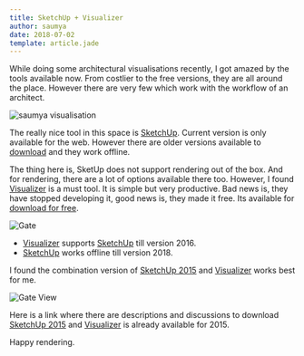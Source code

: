 ```yaml
---
title: SketchUp + Visualizer
author: saumya
date: 2018-07-02
template: article.jade
---
```


While doing some architectural visualisations recently, I got amazed by the tools available now. From costlier to the free versions, they are all around the place. However there are very few which work with the workflow of an architect.

![saumya visualisation](https://farm2.staticflickr.com/1768/28253995577_8c744d682f_z.jpg)

The really nice tool in this space is [SketchUp][2]. Current version is only available for the web. However there are older versions available to [download][3] and they work offline.

The thing here is, SketUp does not support rendering out of the box. And for rendering, there are a lot of options available there too. However, I found [Visualizer][1] is a must tool. It is simple but very productive. Bad news is, they have stopped developing it, good news is, they made it free. Its available for [download for free][1]. 

![Gate](https://farm1.staticflickr.com/923/28253990407_73e5af20fc_b.jpg)          


- [Visualizer][1] supports [SketchUp][2] till version 2016.
- [SketchUp][2] works offline till version 2018.


I found the combination version of [SketchUp 2015][2] and [Visualizer][1] works best for me.

![Gate View](https://farm1.staticflickr.com/925/42219127815_65f2abf192_b.jpg)

Here is a link where there are descriptions and discussions to download [SketchUp 2015][4] and [Visualizer][1] is already available for 2015.



Happy rendering.







[1]: http://getvisualizer.com/
[2]: https://www.sketchup.com/
[3]: https://www.sketchup.com/download/all

[4]: https://forums.sketchup.com/t/link-to-download-sketchup-2015-make/24281/2
[5d1]: http://dl.trimble.com/sketchup/2015/en/SketchUpMake-2015-3-330-70959-en-x64.exe
[5d2]: http://dl.trimble.com/sketchup/2015/en/SketchUpMake-2015-3-330-70959-en-x86.exe
[5d3]: http://dl.trimble.com/sketchup/2015/en/SketchUpMake-2015-3-329-70959-en.dmg










